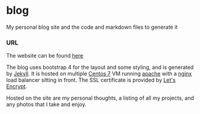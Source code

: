 # blog
My personal blog site and the code and markdown files to generate it

###  URL ###
The website can be found [here](https://www.doug-skinner.com)

The blog uses bootstrap 4 for the layout and some styling, and is generated by [Jekyll](https://jekyllrb.com/). It is hosted on multiple [Centos 7](https://www.centos.org/) VM running [apache](https://www.apache.org/) with a [nginx](https://nginx.org/) load balancer sitting in front. The SSL certificate is provided by [Let's Encrypt](https://letsencrypt.org/).

Hosted on the site are my personal thoughts, a listing of all my projects, and any photos that I take and enjoy.
